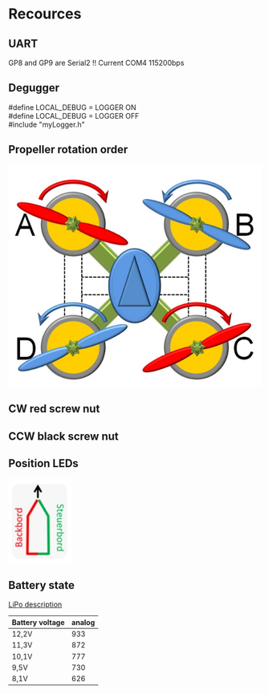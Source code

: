 # Recources

## UART
GP8 and GP9 are Serial2 !!
Current COM4 115200bps

## Degugger
#define LOCAL_DEBUG = LOGGER ON<br>
#define LOCAL_DEBUG = LOGGER OFF<br>
#include "myLogger.h"

## Propeller rotation order
![propeller](../images/Motor_Rotation_order.jpg)

## CW red screw nut<br>
## CCW black screw nut<br>

## Position LEDs
![Position_LED](../images/Back-Steuerbord.jpg)

## Battery state 

[LiPo description](https://fpvracing.ch/de/content/21-lipo-batterien)

|Battery voltage |analog|
|----------------|------|
|12,2V | 933|
|11,3V | 872|
|10,1V | 777|
| 9,5V | 730|
| 8,1V | 626|

